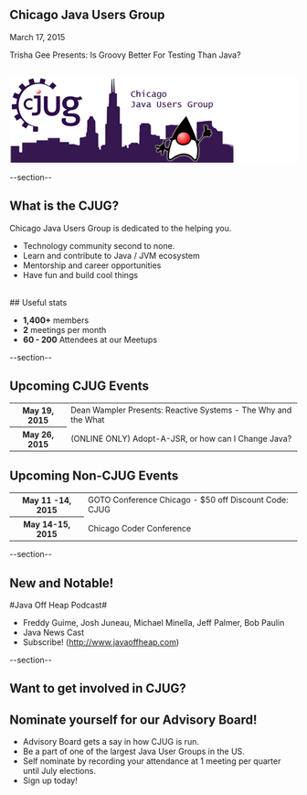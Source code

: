 ## Chicago Java Users Group

March 17, 2015

Trisha Gee Presents: Is Groovy Better For Testing Than Java?
<div style="background-color: white; margin-top: 30px;">
	<img src="images/cjug.gif" style="border: none; box-shadow: none;"/>
</div>

--section--
## What is the CJUG?
Chicago Java Users Group is dedicated to the helping you.

* Technology community second to none.
* Learn and contribute to Java / JVM ecosystem
* Mentorship and career opportunities
* Have fun and build cool things

<br>
## Useful stats

* **1,400+** members
* **2** meetings per month
* **60 - 200** Attendees at our Meetups

--section--

## Upcoming CJUG Events

<table class="upcoming-events">
	<tr>
		<th>May 19, 2015</th>
		<td>Dean Wampler Presents: Reactive Systems - The Why and the What</td>
	</tr>
	<tr>
		<th>May 26, 2015</th>
		<td>(ONLINE ONLY) Adopt-A-JSR, or how can I Change Java?</td>
	</tr>
</table>


## Upcoming Non-CJUG Events
<table class="upcoming-events">
	<tr>
		<th>May 11 -14, 2015</th>
		<td>GOTO Conference Chicago - $50 off Discount Code: CJUG </td>
	</tr>
	<tr>
		<th>May 14-15, 2015</th>
		<td>Chicago Coder Conference</td>
	</tr>
</table>

--section--
## New and Notable!
#Java Off Heap Podcast#

* Freddy Guime, Josh Juneau, Michael Minella, Jeff Palmer, Bob Paulin
* Java News Cast
* Subscribe! (http://www.javaoffheap.com)


--section--
## Want to get involved in CJUG?
## Nominate yourself for our Advisory Board!
* Advisory Board gets a say in how CJUG is run.
* Be a part of one of the largest Java User Groups in the US.
* Self nominate by recording your attendance at 1 meeting per quarter until July elections.
* Sign up today!
